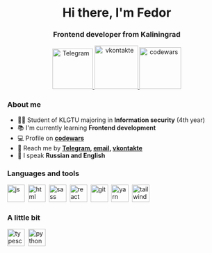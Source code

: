 <div id="header" align="center">
    <h1>Hi there, I'm Fedor</h1>
    <h3>Frontend developer from Kaliningrad</h3>
</div>
<div id="socials" align="center">
    <a href="telegram-url">
        <img src="https://img.shields.io/badge/Telegram-2CA5E0?style=for-the-badge&logo=telegram&logoColor=white" alt="Telegram" width="93px"/>
    </a>
        <a href="vkontakte-url">
        <img src="https://img.shields.io/badge/вконтакте-%232E87FB.svg?&style=for-the-badge&logo=vk&logoColor=white" alt="vkontakte" width="100px"  />
    </a>
        <a href="codewars-url">
        <img src="https://img.shields.io/badge/Codewars-B1361E?style=for-the-badge&logo=Codewars&logoColor=white" alt="codewars" width="96px"/>
    </a>
</div>

### About me

- :man_student: Student of KLGTU majoring in **Information security** (4th year)
- :books: I'm currently learning **Frontend development**
- :computer: Profile on **[codewars](codewars-link)**
- :iphone: Reach me by **[Telegram](telegram-link), [email](mailto:email-address), [vkontakte](vkontakte-link)**
- :speech_balloon: I speak **Russian and English**

### Languages and tools

<img src="https://cdn.jsdelivr.net/gh/devicons/devicon@latest/icons/javascript/javascript-original.svg" title="js" width="40px" height="40px" />&nbsp;
<img src="https://cdn.jsdelivr.net/gh/devicons/devicon@latest/icons/html5/html5-original.svg" title="html" width="40px" height="40px" />&nbsp;
<img src="https://cdn.jsdelivr.net/gh/devicons/devicon@latest/icons/sass/sass-original.svg" title="sass" width="40px" height="40px" />&nbsp;
<img src="https://cdn.jsdelivr.net/gh/devicons/devicon@latest/icons/react/react-original.svg" title="react" width="40px" height="40px" />&nbsp;
<img src="https://cdn.jsdelivr.net/gh/devicons/devicon@latest/icons/git/git-original.svg" title="git" width="40px" height="40px" />&nbsp;
<img src="https://cdn.jsdelivr.net/gh/devicons/devicon@latest/icons/yarn/yarn-original.svg" title="yarn" width="40px" height="40px" />&nbsp;
<img src="https://cdn.jsdelivr.net/gh/devicons/devicon@latest/icons/tailwindcss/tailwindcss-original.svg" title="tailwind" width="40px" height="40px" />&nbsp;

### A little bit

<img src="https://cdn.jsdelivr.net/gh/devicons/devicon@latest/icons/typescript/typescript-original.svg" title="typescript" width="40px" height="40px" />&nbsp;
<img src="https://cdn.jsdelivr.net/gh/devicons/devicon@latest/icons/python/python-original.svg" title="python" width="40px" height="40px" />&nbsp;
